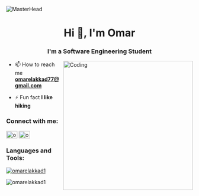 ![MasterHead](https://user-images.githubusercontent.com/74038190/225813708-98b745f2-7d22-48cf-9150-083f1b00d6c9.gif)
<h1 align="center">Hi 👋, I'm Omar</h1>
<h3 align="center">I'm a Software Engineering Student</h3>
<img align="right" alt="Coding" width="350" src="https://64.media.tumblr.com/ba8c705edd2bed0a28d9458811155d69/tumblr_pap19zg4ae1w3zg6go1_500.gif">

- 📫 How to reach me **omarelakkad77@gmail.com**

- ⚡ Fun fact **I like hiking**

<h3 align="left">Connect with me:</h3>
<p align="left">
<a href="https://my.linkedin.com/in/omar-el-akkad-9226ba285?trk=people-guest_people_search-card" target="blank"><img align="center" src="https://raw.githubusercontent.com/rahuldkjain/github-profile-readme-generator/master/src/images/icons/Social/linked-in-alt.svg" alt="omar el-akkad" height="20" width="30" /></a>
<a href="https://instagram.com/omaar.e_" target="blank"><img align="center" src="https://raw.githubusercontent.com/rahuldkjain/github-profile-readme-generator/master/src/images/icons/Social/instagram.svg" alt="omaar.e_" height="20" width="30" /></a>
<h3 align="left">Languages and Tools:</h3>
<p align="left"> 
<a href="https://github.com/omarelakkad1/github-readme-stats" target="_blank"> <img src="https://github-readme-stats.vercel.app/api?username=omarelakkad1&show_icons=true&locale=en" alt="omarelakkad1" /> </a>
</p>
<p><img align="left" src="https://github-readme-streak-stats.herokuapp.com/?user=omarelakkad1&" alt="omarelakkad1" /></p>
